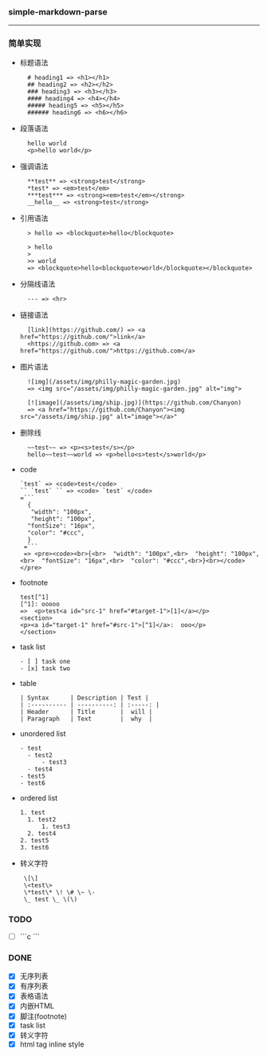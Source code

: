 ### simple-markdown-parse
---
### 简单实现
- 标题语法
  ```
    # heading1 => <h1></h1>
    ## heading2 => <h2></h2>
    ### heading3 => <h3></h3>
    #### heading4 => <h4></h4>
    ##### heading5 => <h5></h5>
    ###### heading6 => <h6></h6>
  ```
- 段落语法
  ```
    hello world
    <p>hello world</p>
  ```
- 强调语法
  ```
    **test** => <strong>test</strong>
    *test* => <em>test</em>
    ***test*** => <strong><em>test</em></strong>
    __hello__ => <strong>test</strong>
  ```
- 引用语法
  ```
    > hello => <blockquote>hello</blockquote>

    > hello
    >
    >> world 
    => <blockquote>hello<blockquote>world</blockquote></blockquote> 
  ```
- 分隔线语法
  ```
    --- => <hr>
  ```
- 链接语法
  ```
    [link](https://github.com/) => <a href="https://github.com/">link</a>
    <https://github.com> => <a href="https://github.com/">https://github.com</a>
  ```
- 图片语法
  ```
    ![img](/assets/img/philly-magic-garden.jpg)
    => <img src="/assets/img/philly-magic-garden.jpg" alt="img">

    [![image](/assets/img/ship.jpg)](https://github.com/Chanyon)
    => <a href="https://github.com/Chanyon"><img src="/assets/img/ship.jpg" alt="image"></a>"
  ```
- 删除线
  ```
    ~~test~~ => <p><s>test</s></p>
    hello~~test~~world => <p>hello<s>test</s>world</p>
  ```
- code
  ```
  `test` => <code>test</code>
  `` `test` `` => <code> `test` </code>
  =```
    {
     "width": "100px",
     "height": "100px",
    "fontSize": "16px",
    "color": "#ccc",
    }
   =```
   => <pre><code><br>{<br>  "width": "100px",<br>  "height": "100px",<br>  "fontSize": "16px",<br>  "color": "#ccc",<br>}<br></code></pre>
  ```

- footnote
  ```
  test[^1]
  [^1]: ooooo
  =>  <p>test<a id="src-1" href="#target-1">[1]</a></p>
  <section>
  <p><a id="target-1" href="#src-1">[^1]</a>:  ooo</p>
  </section>
  ```
- task list
  ```
  - [ ] task one
  - [x] task two
  ```
- table
  ```
  | Syntax      | Description | Test |
  | :---------- | ----------: | :-----: |
  | Header      | Title       |  will |
  | Paragraph   | Text        |  why  |
  ```

- unordered list
  ```
  - test
    - test2
        - test3
    - test4
  - test5
  - test6
  ```
- ordered list
  ```
  1. test
    1. test2
        1. test3
    2. test4
  2. test5
  3. test6
  ```
- 转义字符
  ```
   \[\]
   \<test\>
   \*test\* \! \# \~ \-
   \_ test \_ \(\)
  ```

### TODO
- [ ]  \```c ```

### DONE
- [x] 无序列表
- [x] 有序列表
- [x] 表格语法
- [x] 内嵌HTML
- [x] 脚注(footnote)
- [x] task list 
- [x] 转义字符
- [x] html tag inline style